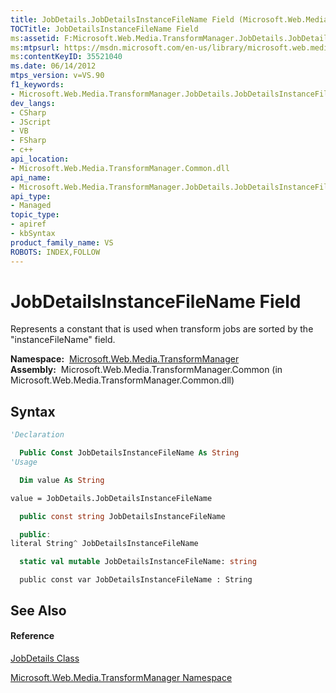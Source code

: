 ```yaml
---
title: JobDetails.JobDetailsInstanceFileName Field (Microsoft.Web.Media.TransformManager)
TOCTitle: JobDetailsInstanceFileName Field
ms:assetid: F:Microsoft.Web.Media.TransformManager.JobDetails.JobDetailsInstanceFileName
ms:mtpsurl: https://msdn.microsoft.com/en-us/library/microsoft.web.media.transformmanager.jobdetails.jobdetailsinstancefilename(v=VS.90)
ms:contentKeyID: 35521040
ms.date: 06/14/2012
mtps_version: v=VS.90
f1_keywords:
- Microsoft.Web.Media.TransformManager.JobDetails.JobDetailsInstanceFileName
dev_langs:
- CSharp
- JScript
- VB
- FSharp
- c++
api_location:
- Microsoft.Web.Media.TransformManager.Common.dll
api_name:
- Microsoft.Web.Media.TransformManager.JobDetails.JobDetailsInstanceFileName
api_type:
- Managed
topic_type:
- apiref
- kbSyntax
product_family_name: VS
ROBOTS: INDEX,FOLLOW
---
```


# JobDetailsInstanceFileName Field

Represents a constant that is used when transform jobs are sorted by the "instanceFileName" field.

**Namespace:**  [Microsoft.Web.Media.TransformManager](microsoft-web-media-transformmanager-namespace.md)  
**Assembly:**  Microsoft.Web.Media.TransformManager.Common (in Microsoft.Web.Media.TransformManager.Common.dll)

## Syntax

``` vb
'Declaration

  Public Const JobDetailsInstanceFileName As String
'Usage

  Dim value As String

value = JobDetails.JobDetailsInstanceFileName
```

``` csharp
  public const string JobDetailsInstanceFileName
```

``` c++
  public:
literal String^ JobDetailsInstanceFileName
```

``` fsharp
  static val mutable JobDetailsInstanceFileName: string
```

``` jscript
  public const var JobDetailsInstanceFileName : String
```

## See Also

#### Reference

[JobDetails Class](jobdetails-class-microsoft-web-media-transformmanager.md)

[Microsoft.Web.Media.TransformManager Namespace](microsoft-web-media-transformmanager-namespace.md)

